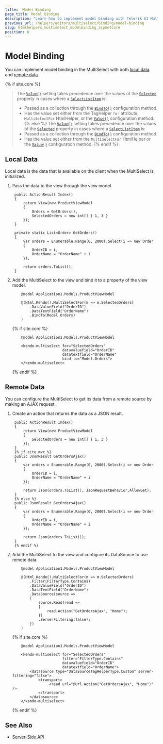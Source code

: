 ```yaml
---
title:  Model Binding
page_title: Model Binding
description: "Learn how to implement model binding with Telerik UI MultiSelect component for {{ site.framework }}."
previous_url: /helpers/editors/multiselect/binding/model-binding
slug: htmlhelpers_multiselect_modelbinding_aspnetcore
position: 6
---
```


# Model Binding

You can implement model binding in the MultiSelect with both [local data](#local-data) and [remote data](#remote-data).

{% if site.core %}
> The [`Value()`](/api/kendo.mvc.ui.fluent/multiselectbuilder#valuesystemcollectionsienumerable) setting takes precedence over the values of the [`Selected`](https://learn.microsoft.com/en-us/dotnet/api/microsoft.aspnetcore.mvc.rendering.selectlistitem.selected?view=aspnetcore-9.0#microsoft-aspnetcore-mvc-rendering-selectlistitem-selected) property in cases where a [`SelectListItem`](https://learn.microsoft.com/en-us/dotnet/api/microsoft.aspnetcore.mvc.rendering.selectlistitem?view=aspnetcore-9.0) is:
> * Passed as a collection through the [`BindTo()`](/api/kendo.mvc.ui.fluent/multiselectbuilder#bindtosystemcollectionsienumerable) configuration method.
> * Has the value set either from the TagHelper `for` attribute, `MultiSelectFor` HtmlHelper, or the [`Value()`](/api/kendo.mvc.ui.fluent/multiselectbuilder#valuesystemcollectionsienumerable) configuration method. 
{% else %}
> The [`Value()`](/api/kendo.mvc.ui.fluent/multiselectbuilder#valuesystemcollectionsienumerable) setting takes precedence over the values of the [`Selected`](https://learn.microsoft.com/en-us/dotnet/api/system.web.mvc.selectlistitem.selected?view=aspnet-mvc-5.2#system-web-mvc-selectlistitem-selected) property in cases where a [`SelectListItem`](https://learn.microsoft.com/en-us/dotnet/api/system.web.mvc.selectlistitem?view=aspnet-mvc-5.2) is:
> * Passed as a collection through the [`BindTo()`](/api/kendo.mvc.ui.fluent/multiselectbuilder#bindtosystemcollectionsienumerable) configuration method.
> * Has the value set either from the `MultiSelectFor` HtmlHelper or the [`Value()`](/api/kendo.mvc.ui.fluent/multiselectbuilder#valuesystemcollectionsienumerable) configuration method. 
{% endif %} 

## Local Data

Local data is the data that is available on the client when the MultiSelect is initialized.

1. Pass the data to the view through the view model.

        public ActionResult Index()
        {
            return View(new ProductViewModel
            {
                Orders = GetOrders(),
                SelectedOrders = new int[] { 1, 3 }
            });
        }

        private static List<Order> GetOrders()
        {
            var orders = Enumerable.Range(0, 2000).Select(i => new Order
            {
                OrderID = i,
                OrderName = "OrderName" + i
            });

            return orders.ToList();
        }


1. Add the MultiSelect to the view and bind it to a property of the view model.

    ```HtmlHelper
        @model Application1.Models.ProductViewModel

        @(Html.Kendo().MultiSelectFor(m => m.SelectedOrders)
            .DataValueField("OrderID")
            .DataTextField("OrderName")
            .BindTo(Model.Orders)
        )
    ```
    {% if site.core %}
    ```TagHelper
        @model Application1.Models.ProductViewModel

        <kendo-multiselect for="SelectedOrders"
                           datavaluefield="OrderID"
                           datatextfield="OrderName"
                           bind-to="Model.Orders">
        </kendo-multiselect>
    ```
    {% endif %}

## Remote Data

You can configure the MultiSelect to get its data from a remote source by making an AJAX request.

1. Create an action that returns the data as a JSON result.

        public ActionResult Index()
        {
            return View(new ProductViewModel
            {
                SelectedOrders = new int[] { 1, 3 }
            });
        }
        {% if site.mvc %}
        public JsonResult GetOrdersAjax()
        {
            var orders = Enumerable.Range(0, 2000).Select(i => new Order
            {
                OrderID = i,
                OrderName = "OrderName" + i
            });

            return Json(orders.ToList(), JsonRequestBehavior.AllowGet);
        }
        {% else %}
        public JsonResult GetOrdersAjax()
        {
            var orders = Enumerable.Range(0, 2000).Select(i => new Order
            {
                OrderID = i,
                OrderName = "OrderName" + i
            });

            return Json(orders.ToList());
        }
        {% endif %}


1. Add the MultiSelect to the view and configure its DataSource to use remote data.

    ```HtmlHelper
        @model Application1.Models.ProductViewModel

        @(Html.Kendo().MultiSelectFor(m => m.SelectedOrders)
            .Filter(FilterType.Contains)
            .DataValueField("OrderID")
            .DataTextField("OrderName")
            .DataSource(source =>
            {
                source.Read(read =>
                {
                    read.Action("GetOrdersAjax", "Home");
                })
                .ServerFiltering(false);
            })
        )
    ```
    {% if site.core %}
    ```TagHelper
        @model Application1.Models.ProductViewModel

        <kendo-multiselect for="SelectedOrders"
                           filter="FilterType.Contains"
                           datavaluefield="OrderID"
                           datatextfield="OrderName">
            <datasource type="DataSourceTagHelperType.Custom" server-filtering="false">
                <transport>
                     <read url="@Url.Action("GetOrdersAjax", "Home")" />
                </transport>
            </datasource>
        </kendo-multiselect>
    ```
    {% endif %}

## See Also

* [Server-Side API](/api/multiselect)
